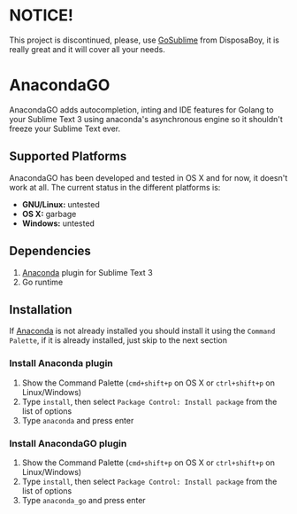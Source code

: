 # NOTICE!

This project is discontinued, please, use [GoSublime](https://github.com/DisposaBoy/GoSublime) from DisposaBoy, it is really great and it will cover all your needs.

# AnacondaGO

AnacondaGO adds autocompletion, inting and IDE features for Golang to your Sublime Text 3 using anaconda's asynchronous engine so it shouldn't freeze your Sublime Text ever.

## Supported Platforms

AnacondaGO has been developed and tested in OS X and for now, it doesn't work at all. The current status in the different platforms is:

   * **GNU/Linux:** untested
   * **OS X:** garbage
   * **Windows:** untested

## Dependencies

1. [Anaconda](https://github.com/DamnWidget/anaconda) plugin for Sublime Text 3
2. Go runtime

## Installation

If [Anaconda](https://github.com/DamnWidget/anaconda) is not already installed you should install it using the `Command Palette`, if it is already installed, just skip to the next section

### Install Anaconda plugin

1. Show the Command Palette (`cmd+shift+p` on OS X or `ctrl+shift+p` on Linux/Windows)
2. Type `install`, then select `Package Control: Install package` from the list of options
3. Type `anaconda` and press enter

### Install AnacondaGO plugin

1. Show the Command Palette (`cmd+shift+p` on OS X or `ctrl+shift+p` on Linux/Windows)
2. Type `install`, then select `Package Control: Install package` from the list of options
3. Type `anaconda_go` and press enter
